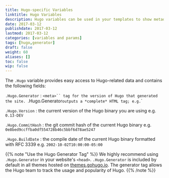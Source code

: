 ```yaml
---
title: Hugo-specific Variables
linktitle: Hugo Variables
description: Hugo variables can be used in your templates to show metadata such as Hugo version and commit hashes.
date: 2017-03-12
publishdate: 2017-03-12
lastmod: 2017-03-12
categories: [variables and params]
tags: [hugo,generator]
draft: false
weight: 60
aliases: []
toc: false
wip: false
---
```


The `.Hugo` variable provides easy access to Hugo-related data and contains the following fields:

`.Hugo.Generator`
: `<meta>`` tag for the version of Hugo that generated the site. `.Hugo.Generator` outputs a *complete* HTML tag; e.g. `<meta name="generator" content="Hugo 0.18" />`

`.Hugo.Version`
: the current version of the Hugo binary you are using e.g. `0.13-DEV`<br>

`.Hugo.CommitHash`
: the git commit hash of the current Hugo binary e.g. `0e8bed9ccffba0df554728b46c5bbf6d78ae5247`

`.Hugo.BuildDate`
: the compile date of the current Hugo binary formatted with RFC 3339 e.g. `2002-10-02T10:00:00-05:00`<br>

{{% note "Use the Hugo Generator Tag" %}}
We highly recommend using `.Hugo.Generator` in your website's `<head>`. `.Hugo.Generator` is included by default in all themes hosted on [themes.gohugo.io](http://themes.gohugo.io). The generator tag allows the Hugo team to track the usage and popularity of Hugo.
{{% /note %}}

